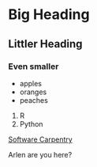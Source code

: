 # Big Heading
## Littler Heading
### Even smaller

- apples
- oranges
- peaches

1. R
2. Python

[Software Carpentry](http://www.software-carpentry.org)

Arlen are you here? 
